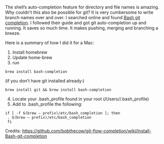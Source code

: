 The shell’s auto-completion feature for directory and file names is amazing. Why couldn’t this also be possible for git? It is very cumbersome to write branch names over and over.
I searched online and found [Bash git completion](https://github.com/bobthecow/git-flow-completion/wiki/Install-Bash-git-completion). I followed their guide and got git auto-completion up and running. It saves so much time. It makes pushing, merging and branching a breeze.

Here is a summary of how I did it for a Mac:

1. Install homebrew
2. Update home-brew
3. run

```
brew install bash-completion
```

(if you don’t have git installed already:)

```
brew install git && brew install bash-completion
```

4. Locate your .bash_profile found in your root (/Users/<account name>/.bash_profile)
5. Add to .bash_profile the following:

```
if [ -f $(brew — prefix)/etc/bash_completion ]; then
 . $(brew — prefix)/etc/bash_completion
 fi
 ```
 
 Credits: https://github.com/bobthecow/git-flow-completion/wiki/Install-Bash-git-completion
